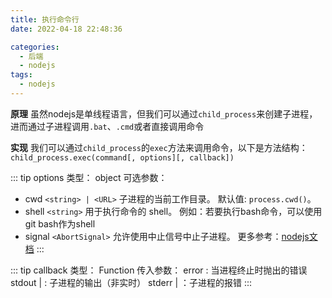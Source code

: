```yaml
---
title: 执行命令行
date: 2022-04-18 22:48:36

categories:
  - 后端
  - nodejs
tags:
  - nodejs
---
```




**原理**
虽然nodejs是单线程语言，但我们可以通过`child_process`来创建子进程，进而通过子进程调用`.bat`、`.cmd`或者直接调用命令

**实现**
我们可以通过`child_process`的`exec`方法来调用命令，以下是方法结构：
`child_process.exec(command[, options][, callback])`

::: tip options
类型： object
可选参数： 
-   cwd `<string> | <URL>` 子进程的当前工作目录。 默认值: `process.cwd()`。
-   shell `<string>` 用于执行命令的 shell。 例如：若要执行bash命令，可以使用git bash作为shell
-   signal `<AbortSignal>` 允许使用中止信号中止子进程。
更多参考：[nodejs文档](http://nodejs.cn/api/child_process.html#child_processexeccommand-options-callback)
:::

::: tip callback
类型： Function
传入参数：
error <Error> : 当进程终止时抛出的错误
stdout <string> | <Buffer> : 子进程的输出（非实时）
stderr <string> | <Buffer> ：子进程的报错
:::